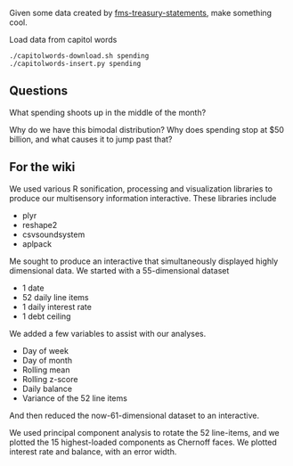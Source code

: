 Given some data created by
[fms-treasury-statements](https://github.com/csvsoundsystem/fms-treasury-statements),
make something cool.

Load data from capitol words

    ./capitolwords-download.sh spending
    ./capitolwords-insert.py spending

## Questions

What spending shoots up in the middle of the month?

Why do we have this bimodal distribution? Why does spending stop at
$50 billion, and what causes it to jump past that?

## For the wiki

We used various R sonification, processing and visualization libraries to produce
our multisensory information interactive. These libraries include

* plyr
* reshape2
* csvsoundsystem
* aplpack

Me sought to produce an interactive that simultaneously displayed highly dimensional
data. We started with a 55-dimensional dataset

* 1 date
* 52 daily line items
* 1 daily interest rate
* 1 debt ceiling

We added a few variables to assist with our analyses.

* Day of week
* Day of month
* Rolling mean
* Rolling z-score
* Daily balance
* Variance of the 52 line items

And then reduced the now-61-dimensional dataset to an interactive.

We used principal component analysis to rotate the 52 line-items, and we plotted
the 15 highest-loaded components as Chernoff faces. We plotted interest rate and
balance, with an error width.
